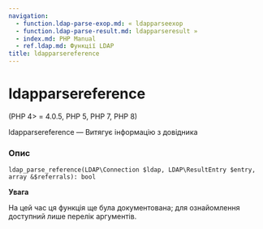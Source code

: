 ```yaml
---
navigation:
  - function.ldap-parse-exop.md: « ldapparseexop
  - function.ldap-parse-result.md: ldapparseresult »
  - index.md: PHP Manual
  - ref.ldap.md: Функції LDAP
title: ldapparsereference
---
```

# ldapparsereference

(PHP 4> = 4.0.5, PHP 5, PHP 7, PHP 8)

ldapparsereference — Витягує інформацію з довідника

### Опис

```methodsynopsis
ldap_parse_reference(LDAP\Connection $ldap, LDAP\ResultEntry $entry, array &$referrals): bool
```

**Увага**

На цей час ця функція ще була документована; для ознайомлення доступний лише перелік аргументів.
